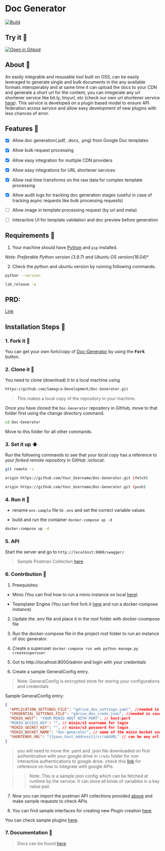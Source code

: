 <p align="center">

<h1>Doc Generator</h1>

</p>

[![Build](https://github.com/Samagra-Development/PDF-Package/actions/workflows/docker-push.yml/badge.svg)](https://github.com/Samagra-Development/PDF-Package/actions/workflows/docker-push.yml)

## Try it :eyes:
[![Open in Gitpod](https://gitpod.io/button/open-in-gitpod.svg)](https://gitpod.io/#https://github.com/Samagra-Development/Doc-Generator)

## About :open_book:

An easily integrable and resusable tool built on OSS, can be easily leveraged to generate single and bulk documents in the any available formats interoperably and at same time it can upload the docs to your CDN and generate a short url for the content, you can integerate any url shortener service like bit.ly, tinyurl, etc (check our own url shortener service [here](https://github.com/Samagra-Development/yaus)). This service is developed on a plugin based model to ensure API federation across service and allow easy development of new plugins with less chances of error.

## Features :dart:

- [x] Allow doc generation(.pdf, .docx, .png) from Google Doc templates

- [x] Allow bulk request processing

- [x] Allow easy integration for multiple CDN providers

- [x] Allow easy integrations for URL shortener services

- [x] Allow real time transforms on the raw data for complex template processing

- [x] Allow audit logs for tracking doc generation stages (useful in case of tracking async requests like bulk processing requests)

- [ ] Allow image in template processing request (by url and meta)

- [ ] Interactive UI for template validation and doc preview before generation

## Requirements :scroll:

1. Your machine should have [Python](https://www.python.org/downloads/) and ```pip``` installed.

*Note: Preferable Python version (3.9.7) and Ubuntu OS version(18.04)**

2. Check the python and ubuntu version by running following commands.

```sh
python --version

lsb_release -a

```
## PRD:
[Link](https://docs.google.com/document/d/1aX9OL_LKnkAojXyfvYLjSxXoUnhlYMjVkO9Obr0Fh0E/edit?usp=sharing)

## Installation Steps :walking:

### 1. Fork it :fork_and_knife:

You can get your own fork/copy of [Doc-Generator](https://github.com/Samagra-Development/Doc-Generator) by using the <kbd><b>Fork</b></kbd> button.

### 2. Clone it :busts_in_silhouette:

You need to clone (download) it to a local machine using

```sh
https://github.com/Samagra-Development/Doc-Generator.git
```

> This makes a local copy of the repository in your machine.

Once you have cloned the `Doc-Generator` repository in GitHub, move to that folder first using the change directory command.

```sh
cd Doc-Generator
```

Move to this folder for all other commands.

### 3. Set it up :arrow_up:

Run the following commands to see that _your local copy_ has a reference to _your forked remote repository_ in GitHub :octocat:

```sh
git remote -v

origin https://github.com/Your_Username/Doc-Generator.git (fetch)

origin https://github.com/Your_Username/Doc-Generator.git (push)
```

### 4. Run it :checkered_flag:

- rename `env.sample` file to `.env` and set the correct variable values

- build and run the container `docker-compose up -d`

```sh
docker-compose up -d

```

### 5. API

Start the server and go to ```http://localhost:8000/swagger/```

> Sample Postman Collection [here](https://www.postman.com/collections/906eb4679af014e264fc)

### 6. Contribution :hammer:

1. Preequisites:

* Minio (You can find how to run a minio instance on local [here](https://docs.min.io/docs/deploy-minio-on-docker-compose.html))

* Teamplater Engine (You can find fork it [here](https://github.com/Samarth-HP/templater/tree/master) and run a docker-compose instance)

2. Update the .env file and place it in the root folder with docker-coompose file

3. Run the docker-compose file in the project root folder to run an instance of doc generator.

4. Create a superuser ```docker-compose run web python manage.py createsuperuser```

5. Got to http://localhost:8000/admin and login with your credentials

6. Create a sample GeneralConfig entry.

> Note: GeneralConfig is encrypted store for storing your configurations and credentials

Sample GeneralConfig entry:

```json
{
  "APPLICATION_SETTINGS_FILE": "gdrive_dev_settings.yaml", //needed in case of integration with google drive for docs
  "CREDENTIAL_SETTINGS_FILE": "gdrive_dev_creds.json", //needed in case of integration with google drive for docs
  "MINIO_HOST": "YOUR MINIO HOST WITH PORT", // host:port
  "MINIO_ACCESS_KEY": "", // minio/s3 username for login
  "MINIO_SECRET_KEY": "", // minio/s3 password for login
  "MINIO_BUCKET_NAME": "doc-generator", // name of the minio bucket used for storing docs
  "SHORTENER_URL": "{{yaus_host_address}}/sr/addURL" // can be any url shortener service url
}
```

> you will need to move the .yaml and .json file downloaded on first authentication with your google drive in ```creds``` folder for non interactive authentications to google drive. check this [link](https://medium.com/analytics-vidhya/how-to-connect-google-drive-to-python-using-pydrive-9681b2a14f20) for reference on how to integrate with google APIs.

>> Note: This is a sample json config which can be fetched at runtime by the service. It can store all kinds of variables in a key value pair.

7. Now you can import the postman API collections provided [above](https://elements.getpostman.com/redirect?entityId=22847306-f2f7f442-ec3b-4086-b9ec-8cc819a2ee21&entityType=collection) and make sample requests to check APIs.

8. You can find sample interfaces for creating new Plugin creation [here](https://github.com/Samagra-Development/Doc-Generator/tree/v2/src/pdf/base/interfaces).

You can check sample plugins [here](https://github.com/Samagra-Development/Doc-Generator/tree/v2/src/pdf/plugins).

### 7. Documentation :book:

> Docs can be found [here](https://documenter.getpostman.com/view/10166110/UyxogiW3)
